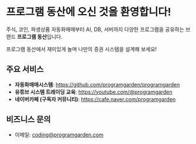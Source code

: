 # 프로그램 동산에 오신 것을 환영합니다!

주식, 코인, 파생상품 자동화매매부터 AI, DB, 서버까지 다양한 프로그램을 공유하는 브랜드 **프로그램 동산**입니다.

프로그램 동산에서 재미있게 놀며 나만의 증권 시스템을 설계해 보세요!

## 주요 서비스
- **자동화매매시스템**: https://github.com/programgarden/programgarden
- **유튜브 시스템 트레이딩 교육**: https://youtube.com/@programgarden
- **네이버카페 (구독자 커뮤니티)**: https://cafe.naver.com/programgarden

## 비즈니스 문의
- 이메일: [coding@programgarden.com](mailto:coding@programgarden.com)
